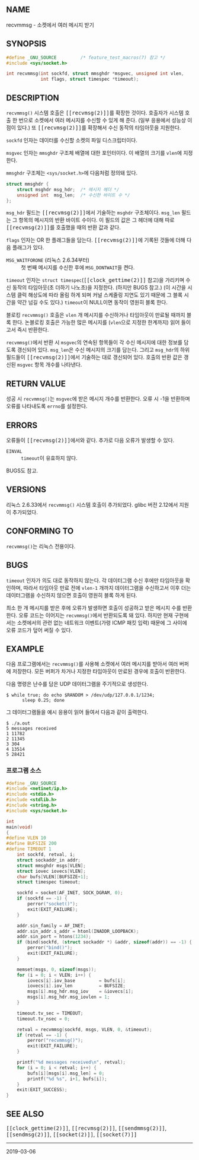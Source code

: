 ## NAME

recvmmsg - 소켓에서 여러 메시지 받기

## SYNOPSIS

```c
#define _GNU_SOURCE         /* feature_test_macros(7) 참고 */
#include <sys/socket.h>

int recvmmsg(int sockfd, struct mmsghdr *msgvec, unsigned int vlen,
             int flags, struct timespec *timeout);
```

## DESCRIPTION

`recvmmsg()` 시스템 호출은 <tt>[[recvmsg(2)]]</tt>를 확장한 것이다. 호출자가 시스템 호출 한 번으로 소켓에서 여러 메시지를 수신할 수 있게 해 준다. (일부 응용에서 성능상 이점이 있다.) 또 <tt>[[recvmsg(2)]]</tt>를 확장해서 수신 동작의 타임아웃을 지원한다.

`sockfd` 인자는 데이터를 수신할 소켓의 파일 디스크립터이다.

`msgvec` 인자는 `mmsghdr` 구조체 배열에 대한 포인터이다. 이 배열의 크기를 `vlen`에 지정한다.

`mmsghdr` 구조체는 `<sys/socket.h>`에 다음처럼 정의돼 있다.

```c
struct mmsghdr {
    struct msghdr msg_hdr;  /* 메시지 헤더 */
    unsigned int  msg_len;  /* 수신한 바이트 수 */
};
```

`msg_hdr` 필드는 <tt>[[recvmsg(2)]]</tt>에서 기술하는 `msghdr` 구조체이다. `msg_len` 필드는 그 항목의 메시지의 반환 바이트 수이다. 이 필드의 값은 그 헤더에 대해 따로 <tt>[[recvmsg(2)]]</tt>를 호출했을 때의 반환 값과 같다.

`flags` 인자는 OR 한 플래그들을 담는다. <tt>[[recvmsg(2)]]</tt>에 기록된 것들에 더해 다음 플래그가 있다.

<dl>
<dt><code>MSG_WAITFORONE</code> (리눅스 2.6.34부터)</dt>
<dd>첫 번째 메시지를 수신한 후에 <code>MSG_DONTWAIT</code>을 켠다.</dd>
</dl>

`timeout` 인자는 `struct timespec`(<tt>[[clock_gettime(2)]]</tt> 참고)을 가리키며 수신 동작의 타임아웃(초 더하기 나노초)을 지정한다. (하지만 BUGS 참고.) (이 시간을 시스템 클럭 해상도에 따라 올림 하게 되며 커널 스케줄링 지연도 있기 때문에 그 블록 시간을 약간 넘길 수도 있다.) `timeout`이 NULL이면 동작이 영원히 블록 한다.

블로킹 `recvmmsg()` 호출은 `vlen` 개 메시지를 수신하거나 타임아웃이 만료될 때까지 블록 한다. 논블로킹 호출은 가능한 많은 메시지를 (`vlen`으로 지정한 한계까지) 읽어 들이고서 즉시 반환한다.

`recvmmsg()`에서 반환 시 `msgvec`의 연속된 항목들이 각 수신 메시지에 대한 정보를 담도록 갱신되어 있다. `msg_len`은 수신 메시지의 크기를 담는다. 그리고 `msg_hdr`의 하위 필드들이 <tt>[[recvmsg(2)]]</tt>에서 기술하는 대로 갱신되어 있다. 호출의 반환 값은 갱신된 `msgvec` 항목 개수를 나타낸다.

## RETURN VALUE

성공 시 `recvmmsg()`는 `msgvec`에 받은 메시지 개수를 반환한다. 오류 시 -1을 반환하며 오류를 나타내도록 `errno`를 설정한다.

## ERRORS

오류들이 <tt>[[recvmsg(2)]]</tt>에서와 같다. 추가로 다음 오류가 발생할 수 있다.

<dl>
<dt><code>EINVAL</code></dt>
<dd><code>timeout</code>이 유효하지 않다.</dd>
</dl>

BUGS도 참고.

## VERSIONS

리눅스 2.6.33에서 `recvmmsg()` 시스템 호출이 추가되었다. glibc 버전 2.12에서 지원이 추가되었다.

## CONFORMING TO

`recvmmsg()`는 리눅스 전용이다.

## BUGS

`timeout` 인자가 의도 대로 동작하지 않는다. 각 데이터그램 수신 후에만 타임아웃을 확인하며, 따라서 타임아웃 만료 전에 `vlen-1` 개까지 데이터그램을 수신하고서 이후 더는 데이터그램을 수신하지 않으면 호출이 영원히 블록 하게 된다.

최소 한 개 메시지를 받은 후에 오류가 발생하면 호출이 성공하고 받은 메시지 수를 반환한다. 오류 코드는 이어지는 `recvmmsg()`에서 반환되도록 돼 있다. 하지만 현재 구현에서는 소켓에서의 관련 없는 네트워크 이벤트(가령 ICMP 패킷 입력) 때문에 그 사이에 오류 코드가 덮어 써질 수 있다.

## EXAMPLE

다음 프로그램에서는 `recvmmsg()`를 사용해 소켓에서 여러 메시지를 받아서 여러 버퍼에 저장한다. 모든 버퍼가 차거나 지정한 타임아웃이 만료된 경우에 호출이 반환한다.

다음 명령은 난수를 담은 UDP 데이터그램을 주기적으로 생성한다.

```
$ while true; do echo $RANDOM > /dev/udp/127.0.0.1/1234;
      sleep 0.25; done
```

그 데이터그램들을 예시 응용이 읽어 들여서 다음과 같이 출력한다.

```
$ ./a.out
5 messages received
1 11782
2 11345
3 304
4 13514
5 28421
```

### 프로그램 소스

```c
#define _GNU_SOURCE
#include <netinet/ip.h>
#include <stdio.h>
#include <stdlib.h>
#include <string.h>
#include <sys/socket.h>

int
main(void)
{
#define VLEN 10
#define BUFSIZE 200
#define TIMEOUT 1
    int sockfd, retval, i;
    struct sockaddr_in addr;
    struct mmsghdr msgs[VLEN];
    struct iovec iovecs[VLEN];
    char bufs[VLEN][BUFSIZE+1];
    struct timespec timeout;

    sockfd = socket(AF_INET, SOCK_DGRAM, 0);
    if (sockfd == -1) {
        perror("socket()");
        exit(EXIT_FAILURE);
    }

    addr.sin_family = AF_INET;
    addr.sin_addr.s_addr = htonl(INADDR_LOOPBACK);
    addr.sin_port = htons(1234);
    if (bind(sockfd, (struct sockaddr *) &addr, sizeof(addr)) == -1) {
        perror("bind()");
        exit(EXIT_FAILURE);
    }

    memset(msgs, 0, sizeof(msgs));
    for (i = 0; i < VLEN; i++) {
        iovecs[i].iov_base         = bufs[i];
        iovecs[i].iov_len          = BUFSIZE;
        msgs[i].msg_hdr.msg_iov    = &iovecs[i];
        msgs[i].msg_hdr.msg_iovlen = 1;
    }

    timeout.tv_sec = TIMEOUT;
    timeout.tv_nsec = 0;

    retval = recvmmsg(sockfd, msgs, VLEN, 0, &timeout);
    if (retval == -1) {
        perror("recvmmsg()");
        exit(EXIT_FAILURE);
    }

    printf("%d messages received\n", retval);
    for (i = 0; i < retval; i++) {
        bufs[i][msgs[i].msg_len] = 0;
        printf("%d %s", i+1, bufs[i]);
    }
    exit(EXIT_SUCCESS);
}
```

## SEE ALSO

<tt>[[clock_gettime(2)]]</tt>, <tt>[[recvmsg(2)]]</tt>, <tt>[[sendmmsg(2)]]</tt>, <tt>[[sendmsg(2)]]</tt>, <tt>[[socket(2)]]</tt>, <tt>[[socket(7)]]</tt>

----

2019-03-06
